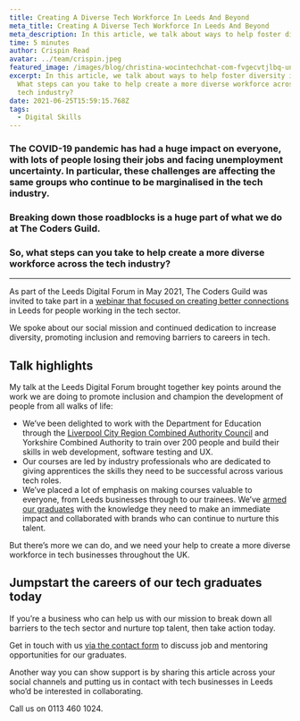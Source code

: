 ```yaml
---
title: Creating A Diverse Tech Workforce In Leeds And Beyond
meta_title: Creating A Diverse Tech Workforce In Leeds And Beyond
meta_description: In this article, we talk about ways to help foster diversity in tech
time: 5 minutes
author: Crispin Read
avatar: ../team/crispin.jpeg
featured_image: /images/blog/christina-wocintechchat-com-fvgecvtjlbq-unsplash.jpg
excerpt: In this article, we talk about ways to help foster diversity in tech.
  What steps can you take to help create a more diverse workforce across the
  tech industry?
date: 2021-06-25T15:59:15.768Z
tags:
  - Digital Skills
---
```

### The COVID-19 pandemic has had a huge impact on everyone, with lots of people losing their jobs and facing unemployment uncertainty. In particular, these challenges are affecting the same groups who continue to be marginalised in the tech industry.

### Breaking down those roadblocks is a huge part of what we do at The Coders Guild. 

### So, what steps can you take to help create a more diverse workforce across the tech industry?

- - -

As part of the Leeds Digital Forum in May 2021, The Coders Guild was invited to take part in a [webinar that focused on creating better connections](https://www.youtube.com/watch?v=rXeMoDGCgEw) in Leeds for people working in the tech sector.

We spoke about our social mission and continued dedication to increase diversity, promoting inclusion and removing barriers to careers in tech.



## Talk highlights

My talk at the Leeds Digital Forum brought together key points around the work we are doing to promote inclusion and champion the development of people from all walks of life:

* We’ve been delighted to work with the Department for Education through the [Liverpool City Region Combined Authority Council](https://thecodersguild.org.uk/blog/liverpool-city-region-to-receive-an-extension-of-digital-skills-courses-into-the-summer-of-2021/) and Yorkshire Combined Authority to train over 200 people and build their skills in web development, software testing and UX.
* Our courses are led by industry professionals who are dedicated to giving apprentices the skills they need to be successful across various tech roles.
* We’ve placed a lot of emphasis on making courses valuable to everyone, from Leeds businesses through to our trainees. We’ve [armed our graduates](https://thecodersguild.org.uk/apprenticeships/) with the knowledge they need to make an immediate impact and collaborated with brands who can continue to nurture this talent. 

But there’s more we can do, and we need your help to create a more diverse workforce in tech businesses throughout the UK.

## Jumpstart the careers of our tech graduates today

If you’re a business who can help us with our mission to break down all barriers to the tech sector and nurture top talent, then take action today.

Get in touch with us [via the contact form](https://thecodersguild.org.uk/contact-us/) to discuss job and mentoring opportunities for our graduates.

Another way you can show support is by sharing this article across your social channels and putting us in contact with tech businesses in Leeds who’d be interested in collaborating. 

Call us on 0113 460 1024.